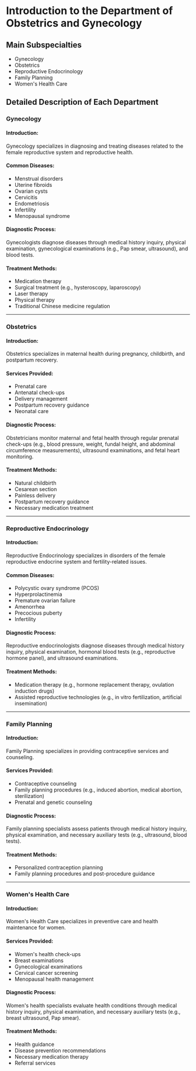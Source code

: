 # Introduction to the Department of Obstetrics and Gynecology

## Main Subspecialties

- Gynecology
- Obstetrics
- Reproductive Endocrinology
- Family Planning
- Women's Health Care

## Detailed Description of Each Department

### Gynecology

#### Introduction:
Gynecology specializes in diagnosing and treating diseases related to the female reproductive system and reproductive health.

#### Common Diseases:
- Menstrual disorders
- Uterine fibroids
- Ovarian cysts
- Cervicitis
- Endometriosis
- Infertility
- Menopausal syndrome

#### Diagnostic Process:
Gynecologists diagnose diseases through medical history inquiry, physical examination, gynecological examinations (e.g., Pap smear, ultrasound), and blood tests.

#### Treatment Methods:
- Medication therapy
- Surgical treatment (e.g., hysteroscopy, laparoscopy)
- Laser therapy
- Physical therapy
- Traditional Chinese medicine regulation

---

### Obstetrics

#### Introduction:
Obstetrics specializes in maternal health during pregnancy, childbirth, and postpartum recovery.

#### Services Provided:
- Prenatal care
- Antenatal check-ups
- Delivery management
- Postpartum recovery guidance
- Neonatal care

#### Diagnostic Process:
Obstetricians monitor maternal and fetal health through regular prenatal check-ups (e.g., blood pressure, weight, fundal height, and abdominal circumference measurements), ultrasound examinations, and fetal heart monitoring.

#### Treatment Methods:
- Natural childbirth
- Cesarean section
- Painless delivery
- Postpartum recovery guidance
- Necessary medication treatment

---

### Reproductive Endocrinology

#### Introduction:
Reproductive Endocrinology specializes in disorders of the female reproductive endocrine system and fertility-related issues.

#### Common Diseases:
- Polycystic ovary syndrome (PCOS)
- Hyperprolactinemia
- Premature ovarian failure
- Amenorrhea
- Precocious puberty
- Infertility

#### Diagnostic Process:
Reproductive endocrinologists diagnose diseases through medical history inquiry, physical examination, hormonal blood tests (e.g., reproductive hormone panel), and ultrasound examinations.

#### Treatment Methods:
- Medication therapy (e.g., hormone replacement therapy, ovulation induction drugs)
- Assisted reproductive technologies (e.g., in vitro fertilization, artificial insemination)

---

### Family Planning

#### Introduction:
Family Planning specializes in providing contraceptive services and counseling.

#### Services Provided:
- Contraceptive counseling
- Family planning procedures (e.g., induced abortion, medical abortion, sterilization)
- Prenatal and genetic counseling

#### Diagnostic Process:
Family planning specialists assess patients through medical history inquiry, physical examination, and necessary auxiliary tests (e.g., ultrasound, blood tests).

#### Treatment Methods:
- Personalized contraception planning
- Family planning procedures and post-procedure guidance

---

### Women's Health Care

#### Introduction:
Women's Health Care specializes in preventive care and health maintenance for women.

#### Services Provided:
- Women's health check-ups
- Breast examinations
- Gynecological examinations
- Cervical cancer screening
- Menopausal health management

#### Diagnostic Process:
Women's health specialists evaluate health conditions through medical history inquiry, physical examination, and necessary auxiliary tests (e.g., breast ultrasound, Pap smear).

#### Treatment Methods:
- Health guidance
- Disease prevention recommendations
- Necessary medication therapy
- Referral services

